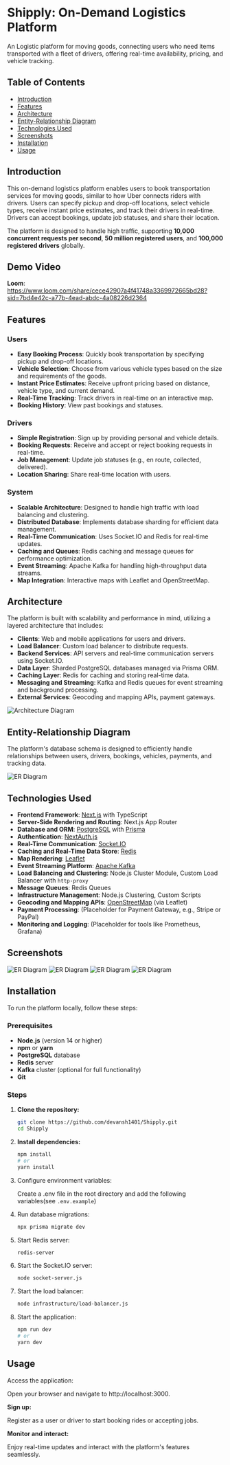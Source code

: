 # Shipply: On-Demand Logistics Platform

An Logistic platform for moving goods, connecting users who need items transported with a fleet of drivers, offering real-time availability, pricing, and vehicle tracking.

## Table of Contents

- [Introduction](#introduction)
- [Features](#features)
- [Architecture](#architecture)
- [Entity-Relationship Diagram](#entity-relationship-diagram)
- [Technologies Used](#technologies-used)
- [Screenshots](#screenshots)
- [Installation](#installation)
- [Usage](#usage)

## Introduction

This on-demand logistics platform enables users to book transportation services for moving goods, similar to how Uber connects riders with drivers. Users can specify pickup and drop-off locations, select vehicle types, receive instant price estimates, and track their drivers in real-time. Drivers can accept bookings, update job statuses, and share their location.

The platform is designed to handle high traffic, supporting **10,000 concurrent requests per second**, **50 million registered users**, and **100,000 registered drivers** globally.

## **Demo Video**
**Loom**: https://www.loom.com/share/cece42907a4f41748a3369972665bd28?sid=7bd4e42c-a77b-4ead-abdc-4a08226d2364

## Features

### Users

- **Easy Booking Process**: Quickly book transportation by specifying pickup and drop-off locations.
- **Vehicle Selection**: Choose from various vehicle types based on the size and requirements of the goods.
- **Instant Price Estimates**: Receive upfront pricing based on distance, vehicle type, and current demand.
- **Real-Time Tracking**: Track drivers in real-time on an interactive map.
- **Booking History**: View past bookings and statuses.

### Drivers

- **Simple Registration**: Sign up by providing personal and vehicle details.
- **Booking Requests**: Receive and accept or reject booking requests in real-time.
- **Job Management**: Update job statuses (e.g., en route, collected, delivered).
- **Location Sharing**: Share real-time location with users.

### System

- **Scalable Architecture**: Designed to handle high traffic with load balancing and clustering.
- **Distributed Database**: Implements database sharding for efficient data management.
- **Real-Time Communication**: Uses Socket.IO and Redis for real-time updates.
- **Caching and Queues**: Redis caching and message queues for performance optimization.
- **Event Streaming**: Apache Kafka for handling high-throughput data streams.
- **Map Integration**: Interactive maps with Leaflet and OpenStreetMap.

## Architecture

The platform is built with scalability and performance in mind, utilizing a layered architecture that includes:

- **Clients**: Web and mobile applications for users and drivers.
- **Load Balancer**: Custom load balancer to distribute requests.
- **Backend Services**: API servers and real-time communication servers using Socket.IO.
- **Data Layer**: Sharded PostgreSQL databases managed via Prisma ORM.
- **Caching Layer**: Redis for caching and storing real-time data.
- **Messaging and Streaming**: Kafka and Redis queues for event streaming and background processing.
- **External Services**: Geocoding and mapping APIs, payment gateways.

![Architecture Diagram](public/leaflet/image.png)

## Entity-Relationship Diagram

The platform's database schema is designed to efficiently handle relationships between users, drivers, bookings, vehicles, payments, and tracking data.

![ER Diagram](public/leaflet/ER.png)

## Technologies Used

- **Frontend Framework**: [Next.js](https://nextjs.org/) with TypeScript
- **Server-Side Rendering and Routing**: Next.js App Router
- **Database and ORM**: [PostgreSQL](https://www.postgresql.org/) with [Prisma](https://www.prisma.io/)
- **Authentication**: [NextAuth.js](https://next-auth.js.org/)
- **Real-Time Communication**: [Socket.IO](https://socket.io/)
- **Caching and Real-Time Data Store**: [Redis](https://redis.io/)
- **Map Rendering**: [Leaflet](https://leafletjs.com/)
- **Event Streaming Platform**: [Apache Kafka](https://kafka.apache.org/)
- **Load Balancing and Clustering**: Node.js Cluster Module, Custom Load Balancer with `http-proxy`
- **Message Queues**: Redis Queues
- **Infrastructure Management**: Node.js Clustering, Custom Scripts
- **Geocoding and Mapping APIs**: [OpenStreetMap](https://www.openstreetmap.org/) (via Leaflet)
- **Payment Processing**: (Placeholder for Payment Gateway, e.g., Stripe or PayPal)
- **Monitoring and Logging**: (Placeholder for tools like Prometheus, Grafana)

## Screenshots

![ER Diagram](public/leaflet/1st.png)
![ER Diagram](public/leaflet/2nd.png)
![ER Diagram](public/leaflet/3rd.png)
![ER Diagram](public/leaflet/4th.png)

## Installation

To run the platform locally, follow these steps:

### Prerequisites

- **Node.js** (version 14 or higher)
- **npm** or **yarn**
- **PostgreSQL** database
- **Redis** server
- **Kafka** cluster (optional for full functionality)
- **Git**

### Steps

1. **Clone the repository:**

   ```bash
   git clone https://github.com/devansh1401/Shipply.git
   cd Shipply

   ```

2. **Install dependencies:**

   ```bash
   npm install
   # or
   yarn install

   ```

3. Configure environment variables:

   Create a .env file in the root directory and add the following variables(see `.env.example`)

4. Run database migrations:

   ```bash
   npx prisma migrate dev

   ```

5. Start Redis server:

   ```bash
   redis-server

   ```

6. Start the Socket.IO server:

   ```bash
   node socket-server.js

   ```

7. Start the load balancer:

   ```bash
   node infrastructure/load-balancer.js

   ```

8. Start the application:
   ```bash
   npm run dev
   # or
   yarn dev
   ```

## Usage

Access the application:

Open your browser and navigate to http://localhost:3000.

**Sign up:**

Register as a user or driver to start booking rides or accepting jobs.

**Monitor and interact:**

Enjoy real-time updates and interact with the platform's features seamlessly.
